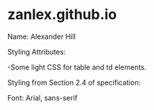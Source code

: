 # zanlex.github.io

Name: Alexander Hill

Styling Attributes:

-Some light CSS for table and td elements.

Styling from Section 2.4 of specification:

Font: Arial, sans-serif
